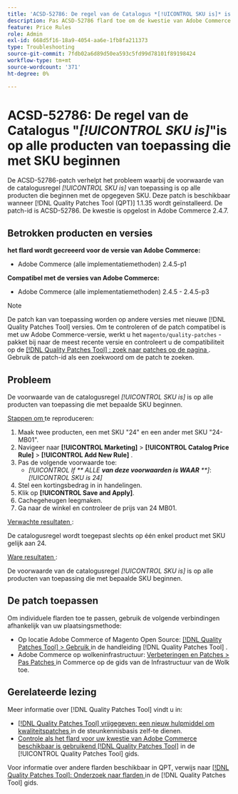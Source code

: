 ```yaml
---
title: 'ACSD-52786: De regel van de Catalogus *[!UICONTROL SKU is]* is op alle producten van toepassing die met SKU beginnen'
description: Pas ACSD-52786 flard toe om de kwestie van Adobe Commerce te bevestigen waar de voorwaarde van de catalogusregel *[!UICONTROL SKU is]* op alle producten van toepassing is die met bepaalde SKU beginnen.
feature: Price Rules
role: Admin
exl-id: 668d5f16-18a9-4054-aa6e-1fb8fa211373
type: Troubleshooting
source-git-commit: 7fdb02a6d89d50ea593c5fd99d78101f89198424
workflow-type: tm+mt
source-wordcount: '371'
ht-degree: 0%

---
```


# ACSD-52786: De regel van de Catalogus &quot;*[!UICONTROL SKU is]*&quot;is op alle producten van toepassing die met SKU beginnen

De ACSD-52786-patch verhelpt het probleem waarbij de voorwaarde van de catalogusregel *[!UICONTROL SKU is]* van toepassing is op alle producten die beginnen met de opgegeven SKU. Deze patch is beschikbaar wanneer [!DNL Quality Patches Tool (QPT)] 1.1.35 wordt geïnstalleerd. De patch-id is ACSD-52786. De kwestie is opgelost in Adobe Commerce 2.4.7.

## Betrokken producten en versies

**het flard wordt gecreeerd voor de versie van Adobe Commerce:**

* Adobe Commerce (alle implementatiemethoden) 2.4.5-p1

**Compatibel met de versies van Adobe Commerce:**

* Adobe Commerce (alle implementatiemethoden) 2.4.5 - 2.4.5-p3

>[!NOTE]
>
>De patch kan van toepassing worden op andere versies met nieuwe [!DNL Quality Patches Tool] versies. Om te controleren of de patch compatibel is met uw Adobe Commerce-versie, werkt u het `magento/quality-patches` -pakket bij naar de meest recente versie en controleert u de compatibiliteit op de [[!DNL Quality Patches Tool] : zoek naar patches op de pagina ](https://experienceleague.adobe.com/tools/commerce-quality-patches/index.html) . Gebruik de patch-id als een zoekwoord om de patch te zoeken.

## Probleem

De voorwaarde van de catalogusregel *[!UICONTROL SKU is]* is op alle producten van toepassing die met bepaalde SKU beginnen.

<u> Stappen om </u> te reproduceren:

1. Maak twee producten, een met SKU &quot;24&quot; en een ander met SKU &quot;24-MB01&quot;.
1. Navigeer naar **[!UICONTROL Marketing]** > **[!UICONTROL Catalog Price Rule]** > **[!UICONTROL Add New Rule]** .
1. Pas de volgende voorwaarde toe:
   * *[!UICONTROL If ** ALLE **van deze voorwaarden is WAAR** **]*: *[!UICONTROL SKU is 24]*
1. Stel een kortingsbedrag in in handelingen.
1. Klik op **[!UICONTROL Save and Apply]**.
1. Cachegeheugen leegmaken.
1. Ga naar de winkel en controleer de prijs van 24 MB01.

<u> Verwachte resultaten </u>:

De catalogusregel wordt toegepast slechts op één enkel product met SKU gelijk aan 24.

<u> Ware resultaten </u>:

De voorwaarde van de catalogusregel *[!UICONTROL SKU is]* is op alle producten van toepassing die met bepaalde SKU beginnen.

## De patch toepassen

Om individuele flarden toe te passen, gebruik de volgende verbindingen afhankelijk van uw plaatsingsmethode:

* Op locatie Adobe Commerce of Magento Open Source: [[!DNL Quality Patches Tool] > Gebruik ](/help/tools/quality-patches-tool/usage.md) in de handleiding [!DNL Quality Patches Tool] .
* Adobe Commerce op wolkeninfrastructuur: [ Verbeteringen en Patches > Pas Patches ](https://experienceleague.adobe.com/docs/commerce-cloud-service/user-guide/develop/upgrade/apply-patches.html) in Commerce op de gids van de Infrastructuur van de Wolk toe.

## Gerelateerde lezing

Meer informatie over [!DNL Quality Patches Tool] vindt u in:

* [[!DNL Quality Patches Tool]  vrijgegeven: een nieuw hulpmiddel om kwaliteitspatches ](https://experienceleague.adobe.com/en/docs/commerce-operations/tools/quality-patches-tool/quality-patches-tool-to-self-serve-quality-patches) in de steunkennisbasis zelf-te dienen.
* [ Controle als het flard voor uw kwestie van Adobe Commerce beschikbaar is gebruikend  [!DNL Quality Patches Tool]](/help/tools/quality-patches-tool/patches-available-in-qpt/check-patch-for-magento-issue-with-magento-quality-patches.md) in de [!UICONTROL Quality Patches Tool] gids.


Voor informatie over andere flarden beschikbaar in QPT, verwijs naar [[!DNL Quality Patches Tool]: Onderzoek naar flarden ](https://experienceleague.adobe.com/tools/commerce-quality-patches/index.html) in de [!DNL Quality Patches Tool] gids.
